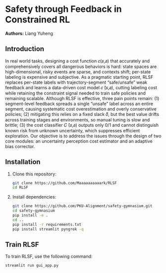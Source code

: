 # Safety through Feedback in Constrained RL  
**Authors:** Liang Yuheng 

## Introduction  
In real world tasks, designing a cost function 𝑐(𝑠,𝑎) that accurately and comprehensively covers all dangerous behaviors is hard: state spaces are high-dimensional, risky events are sparse, and contexts shift; per-state labeling is expensive and subjective. As a pragmatic starting point, RLSF replaces per-state labels with trajectory-segment “safe/unsafe” weak feedback and learns a data-driven cost model 𝑐 ̂(𝑠,𝑎), cutting labeling cost while retaining the constraint signal needed to train safe policies and remaining scalable.
Although RLSF is effective, three pain points remain: (1) segment-level feedback spreads a single “unsafe” label across an entire segment, causing systematic cost overestimation and overly conservative policies; (2) mitigating this relies on a fixed slack 𝛿, but the best value drifts across training stages and environments, so manual tuning is slow and brittle; (3) the cost classifier 𝐶 ̂(𝑠,𝑎) outputs only 0/1 and cannot distinguish known risk from unknown uncertainty, which suppresses efficient exploration.
Our objective is to address the issues through the design of two core modules: an uncertainty perception cost estimator and an adaptive bias corrector.
 

## Installation   

1. Clone this repository:  
    ```bash  
    git clone https://github.com/Maaaaaaaaaark/RLSF  
    cd RLSF  
    ```  

2. Install dependencies:  
    ```bash  
    git clone https://github.com/PKU-Alignment/safety-gymnasium.git  
    cd safety-gymnasium  
    pip install -e .  
    cd ..  
    pip install -r requirements.txt
    pip install streamlit pyngrok -q 
    ```
## Train RLSF  
To train RLSF, use the following command:  
```bash  
streamlit run gui_app.py  
```
